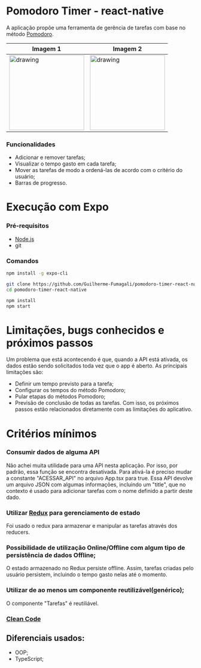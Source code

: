 # Pomodoro Timer - react-native
A aplicação propõe uma ferramenta de gerência de tarefas com base no método [Pomodoro](https://pt.wikipedia.org/wiki/T%C3%A9cnica_pomodoro).

| Imagem 1 | Imagem 2 | 
|----------|----------|
| <img src="https://user-images.githubusercontent.com/77642873/199110788-cc4eae60-42d5-44ca-b223-d9a24c2f60d8.png" alt="drawing" width="200"/> | <img src="https://user-images.githubusercontent.com/77642873/199111216-d9155c1d-cfa1-48aa-8073-54316692986a.png" alt="drawing" width="200"/>

### Funcionalidades
- Adicionar e remover tarefas;
- Visualizar o tempo gasto em cada tarefa;
- Mover as tarefas de modo a ordená-las de acordo com o critério do usuário;  
- Barras de progresso.

# Execução com Expo
### Pré-requisitos 
- [Node.js](https://nodejs.org/en/)
- git

### Comandos
```bash
npm install -g expo-cli

git clone https://github.com/Guilherme-Fumagali/pomodoro-timer-react-native.git
cd pomodoro-timer-react-native

npm install
npm start
```


# Limitações, bugs conhecidos e próximos passos
Um problema que está acontecendo é que, quando a API está ativada, os dados estão sendo solicitados toda vez que o app é aberto.
As principais limitações são:
- Definir um tempo previsto para a tarefa;
- Configurar os tempos do método Pomodoro;
- Pular etapas do métodos Pomodoro;
- Previsão de conclusão de todas as tarefas.
Com isso, os próximos passos estão relacionados diretamente com as limitações do aplicativo.

# Critérios mínimos

### Consumir dados de alguma API
Não achei muita utilidade para uma API nesta aplicação. Por isso, por padrão, essa função se encontra desativada. Para ativá-la é preciso mudar a constante "ACESSAR_API" no arquivo App.tsx para true. Essa API devolve um arquivo JSON com algumas informações, incluindo um "title", que no contexto é usado para adicionar tarefas com o nome definido a partir deste dado.

### Utilizar [Redux](https://redux.js.org/basics/usage-with-react/) para gerenciamento de estado
Foi usado o redux para armazenar e manipular as tarefas através dos reducers. 

### Possibilidade de utilização Online/Offline com algum tipo de persistência de dados Offline;
O estado armazenado no Redux persiste offline. Assim, tarefas criadas pelo usuário persistem, incluindo o tempo gasto nelas até o momento.

### Utilizar de ao menos um componente reutilizável(genérico);
O componente "Tarefas" é reutiliável.

### [Clean Code](https://becode.com.br/clean-code/)

## Diferenciais usados:
- OOP;
- TypeScript;

